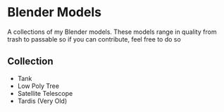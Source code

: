 # Blender Models

A collections of my Blender models. These models range in quality from trash to passable so if you can contribute, feel free to do so

## Collection

* Tank
* Low Poly Tree
* Satellite Telescope
* Tardis (Very Old)